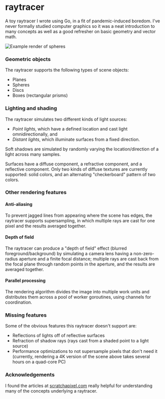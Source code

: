 # raytracer
A toy raytracer I wrote using Go, in a fit of pandemic-induced boredom. I've never formally studied computer graphics so
it was a neat introduction to many concepts as well as a good refresher on basic geometry and vector math.

![Example render of spheres](https://example.com/example.png)

### Geometric objects
The raytracer supports the following types of scene objects:
* Planes
* Spheres
* Discs
* Boxes (rectangular prisms)

### Lighting and shading
The raytracer simulates two different kinds of light sources:
* *Point lights*, which have a defined location and cast light omnidirectionally, and
* *Distant lights*, which illuminate surfaces from a fixed direction.

Soft shadows are simulated by randomly varying the location/direction of a light across many samples.

Surfaces have a diffuse component, a refractive component, and a reflective component. Only two kinds of diffuse
textures are currently supported: solid colors, and an alternating "checkerboard" pattern of two colors.

### Other rendering features
#### Anti-aliasing
To prevent jagged lines from appearing where the scene has edges, the raytracer supports supersampling, in which
multiple rays are cast for one pixel and the results averaged together.

#### Depth of field
The raytracer can produce a "depth of field" effect (blurred foreground/background) by simulating a camera lens having a
non-zero-radius aperture and a finite focal distance; multiple rays are cast back from the focal plane through random
points in the aperture, and the results are averaged together.

#### Parallel processing
The rendering algorithm divides the image into multiple work units and distributes them across a pool of worker
goroutines, using channels for coordination.

### Missing features
Some of the obvious features this raytracer doesn't support are:
* Reflections of lights off of reflective surfaces
* Refraction of shadow rays (rays cast from a shaded point to a light source)
* Performance optimizations to not supersample pixels that don't need it (currently, rendering a 4K version of the scene
above takes several hours on a quad-core PC)

### Acknowledgements
I found the articles at [scratchapixel.com](https://www.scratchapixel.com/) really helpful for understanding many of the
concepts underlying a raytracer.
